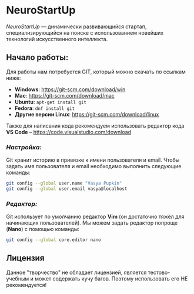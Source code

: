 # NeuroStartUp

*NeuroStartUp* — динамически развивающийся стартап, специализирующийся на поиске с использованием новейших технологий искусственного интеллекта.

## Начало работы:
Для работы нам потребуется GIT, который можно скачать по ссылкам ниже:
* **Windows**: https://git-scm.com/download/win
* **Mac**: https://git-scm.com/download/mac
* **Ubuntu**: `apt-get install git`
* **Fedora**: `dnf install git`
* **Другие версии Linux**: https://git-scm.com/download/linux 

Также для написания кода рекомендуем использовать редактор кода **VS Code** – https://code.visualstudio.com/download

### *Настройка:*
Git хранит историю в привязке к имени пользователя и email.
Чтобы задать имя пользователя и email необходимо выполнить
следующие команды:
```bash
git config --global user.name "Vasya Pupkin"
git config --global user.email vasya@localhost
```
### *Редактор:*
Git использует по умолчанию редактор **Vim** (он достаточно тяжёл для
начинающих пользователей).
Мы можем задать редактор попроще (**Nano**) с помощью команды:
```bash
git config --global core.editor nano
```
## Лицензия
Данное "творчество" не обладает лицензией, является тестово-учебным и может содержать кучу багов. Поэтому использовать его НЕ рекомендуется!